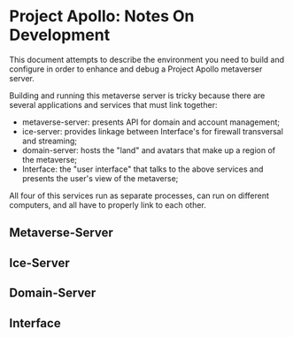 # Project Apollo: Notes On Development

This document attempts to describe the environment you need to build
and configure in order to enhance and debug a Project Apollo metaverser server.

Building and running this metaverse server is tricky because there
are several applications and services that must link together:
- metaverse-server: presents API for domain and account management;
- ice-server: provides linkage between Interface's for firewall transversal and streaming;
- domain-server: hosts the "land" and avatars that make up a region of the metaverse;
- Interface: the "user interface" that talks to the above services and presents the user's view of the metaverse;

All four of this services run as separate processes, can run on different computers,
and all have to properly link to each other.

## Metaverse-Server

## Ice-Server

## Domain-Server

## Interface

